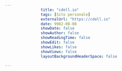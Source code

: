 ---
                title: "cdell.io"
                tags: [Sito personale]
                externalUrl: "https://cdell.io"
                date: 9982-08-08
                showDate: false
                showAuthor: false
                showReadingTime: false
                showEdit: false
                showLikes: false
                showViews: false
                layoutBackgroundHeaderSpace: false
                ---

